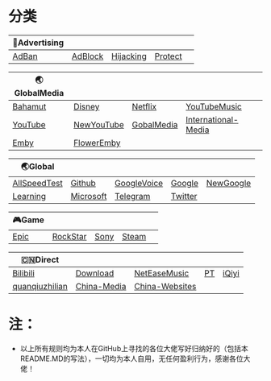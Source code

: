 # 分类


|📵Advertising|  |  |  |  |
| ---- | ---- | ---- | ---- | ---- |
|[AdBan](https://github.com/ThaDesperado/MyselfUse/blob/main/Clash/Rule/AdBan.list) |[AdBlock](https://github.com/ThaDesperado/MyselfUse/blob/main/Clash/Rule/AdBlock.list) |[Hijacking](https://github.com/ThaDesperado/MyselfUse/blob/main/Clash/Rule/Hijacking.list) |[Protect](https://github.com/ThaDesperado/MyselfUse/blob/main/Clash/Rule/Protect.list) ||||


|🌏GlobalMedia|  |  |  |  |
| ---- | ---- | ---- | ---- | ---- |
|[Bahamut](https://github.com/ThaDesperado/MyselfUse/blob/main/Clash/Rule/Bahamut.list) |[Disney](https://github.com/ThaDesperado/MyselfUse/blob/main/Clash/Rule/Disney.list) |[Netflix](https://github.com/ThaDesperado/MyselfUse/blob/main/Clash/Rule/Netflix.list) |[YouTubeMusic](https://github.com/ThaDesperado/MyselfUse/blob/main/Clash/Rule/YouTubeMusic.list) ||||
|[YouTube](https://github.com/ThaDesperado/MyselfUse/blob/main/Clash/Rule/YouTube.list) |[NewYouTube](https://github.com/ThaDesperado/MyselfUse/blob/main/Clash/Rule/NewYouTube.list) |[GobalMedia](https://github.com/ThaDesperado/MyselfUse/blob/main/Clash/Rule/GobalMedia.list) |[International-Media](https://github.com/ThaDesperado/MyselfUse/blob/main/Clash/Rule/International-Media.list) |||
|[Emby](https://github.com/ThaDesperado/MyselfUse/blob/main/Clash/Rule/Emby.list) |[FlowerEmby](https://github.com/ThaDesperado/MyselfUse/blob/main/Clash/Rule/FlowerEmby.list) ||


|🌏Global|  |  |  |  |
| ---- | ---- | ---- | ---- | ---- |
|[AllSpeedTest](https://github.com/ThaDesperado/MyselfUse/blob/main/Clash/Rule/AllSpeedTest.list) |[Github](https://github.com/ThaDesperado/MyselfUse/blob/main/Clash/Rule/Github.list) |[GoogleVoice](https://github.com/ThaDesperado/MyselfUse/blob/main/Clash/Rule/GoogleVoice.list) |[Google](https://github.com/ThaDesperado/MyselfUse/blob/main/Clash/Rule/Google.list) |[NewGoogle](https://github.com/ThaDesperado/MyselfUse/blob/main/Clash/Rule/NewGoogle.list) ||||
|[Learning](https://github.com/ThaDesperado/MyselfUse/blob/main/Clash/Rule/Learning.list) |[Microsoft](https://github.com/ThaDesperado/MyselfUse/blob/main/Clash/Rule/Microsoft.list) |[Telegram](https://github.com/ThaDesperado/MyselfUse/blob/main/Clash/Rule/Telegram.list)|[Twitter](https://github.com/ThaDesperado/MyselfUse/blob/main/Clash/Rule/Twitter.list) |||


|🎮Game|  |  |  |  |
| ---- | ---- | ---- | ---- | ---- |
|[Epic](https://github.com/ThaDesperado/MyselfUse/blob/main/Clash/Rule/Epic.list) |[RockStar](https://github.com/ThaDesperado/MyselfUse/blob/main/Clash/Rule/RockStar.list) |[Sony](https://github.com/ThaDesperado/MyselfUse/blob/main/Clash/Rule/Sony.list) |[Steam](https://github.com/ThaDesperado/MyselfUse/blob/main/Clash/Rule/Steam.list) ||||


|🇨🇳Direct|  |  |  |  |
| ---- | ---- | ---- | ---- | ---- |
|[Bilibili](https://github.com/ThaDesperado/MyselfUse/blob/main/Clash/Rule/Bilibili.list) |[Download](https://github.com/ThaDesperado/MyselfUse/blob/main/Clash/Rule/Download.list) |[NetEaseMusic](https://github.com/ThaDesperado/MyselfUse/blob/main/Clash/Rule/NetEaseMusic.list) |[PT](https://github.com/ThaDesperado/MyselfUse/blob/main/Clash/Rule/PT.list) |[iQiyi](https://github.com/ThaDesperado/MyselfUse/blob/main/Clash/Rule/iQiyi.list) ||||
|[quanqiuzhilian](https://github.com/ThaDesperado/MyselfUse/blob/main/Clash/Rule/quanqiuzhilian.list) |[China-Media](https://github.com/ThaDesperado/MyselfUse/blob/main/Clash/Rule/China-Media.list) |[China-Websites](https://github.com/ThaDesperado/MyselfUse/blob/main/Clash/Rule/China-Websites.list) |||


# 注：
* 以上所有规则均为本人在GitHub上寻找的各位大佬写好归纳好的（包括本README.MD的写法），一切均为本人自用，无任何盈利行为，感谢各位大佬！
